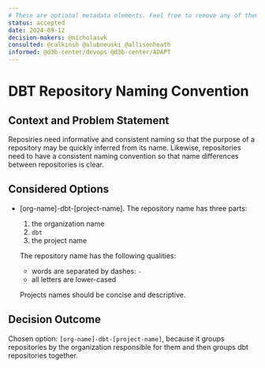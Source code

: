 ```yaml
---
# These are optional metadata elements. Feel free to remove any of them.
status: accepted
date: 2024-09-12
decision-makers: @nicholasvk
consulted: @calkinsh @alubneuski @allisonheath
informed: @d3b-center/devops @d3b-center/ADAPT
---
```


# DBT Repository Naming Convention

## Context and Problem Statement

Reposiries need informative and consistent naming so that the purpose of a
repository may be quickly inferred from its name. Likewise, repositories need
to have a consistent naming convention so that name differences between
repositories is clear.

## Considered Options

- [org-name]-dbt-[project-name]. The repository name has three parts:

  1. the organization name
  2. `dbt`
  3. the project name

  The repository name has the following qualities:

  - words are separated by dashes: `-`
  - all letters are lower-cased

  Projects names should be concise and descriptive.

## Decision Outcome

Chosen option: `[org-name]-dbt-[project-name]`, because it groups repositories
by the organization responsible for them and then groups dbt repositories
together.
